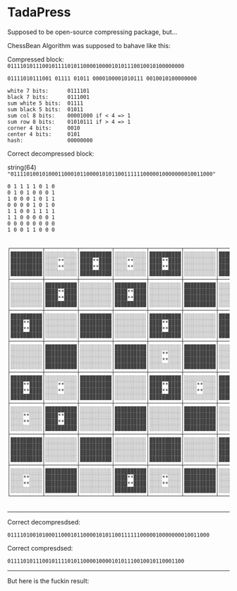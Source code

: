 # TadaPress
Supposed to be open-source compressing package, but...

ChessBean Algorithm was supposed to bahave like this:


Compressed block:
`01111010111001011110101100001000010101110010010100000000`

`01111010111001 01111 01011 0000100001010111 0010010100000000`

```
white 7 bits:      0111101 
black 7 bits:      0111001 
sum white 5 bits:  01111 
sum black 5 bits:  01011 
sum col 8 bits:    00001000 if < 4 => 1
sum row 8 bits:    01010111 if > 4 => 1
corner 4 bits:     0010
center 4 bits:     0101
hash:              00000000
```

Correct decompressed block:

string(64) `"0111101001010001100010110000101011001111110000010000000010011000"`

```
0 1 1 1 1 0 1 0 
0 1 0 1 0 0 0 1 
1 0 0 0 1 0 1 1 
0 0 0 0 1 0 1 0 
1 1 0 0 1 1 1 1 
1 1 0 0 0 0 0 1 
0 0 0 0 0 0 0 0 
1 0 0 1 1 0 0 0 
```
```

┌──────────┬──────────┬──────────┬──────────┬──────────┬──────────┬──────────┬──────────┐
│▓▓▓▓▓▓▓▓▓▓│░░░░░░░░░░│▓▓▓▓▓▓▓▓▓▓│░░░░░░░░░░│▓▓▓▓▓▓▓▓▓▓│░░░░░░░░░░│▓▓▓▓▓▓▓▓▓▓│░░░░░░░░░░│
│▓▓▓▓▓▓▓▓▓▓│░░░░**░░░░│▓▓▓▓**▓▓▓▓│░░░░**░░░░│▓▓▓▓**▓▓▓▓│░░░░░░░░░░│▓▓▓▓**▓▓▓▓│░░░░░░░░░░│
│▓▓▓▓▓▓▓▓▓▓│░░░░**░░░░│▓▓▓▓**▓▓▓▓│░░░░**░░░░│▓▓▓▓**▓▓▓▓│░░░░░░░░░░│▓▓▓▓**▓▓▓▓│░░░░░░░░░░│
│▓▓▓▓▓▓▓▓▓▓│░░░░░░░░░░│▓▓▓▓▓▓▓▓▓▓│░░░░░░░░░░│▓▓▓▓▓▓▓▓▓▓│░░░░░░░░░░│▓▓▓▓▓▓▓▓▓▓│░░░░░░░░░░│
├──────────┼──────────┼──────────┼──────────┼──────────┼──────────┼──────────┼──────────┤
│░░░░░░░░░░│▓▓▓▓▓▓▓▓▓▓│░░░░░░░░░░│▓▓▓▓▓▓▓▓▓▓│░░░░░░░░░░│▓▓▓▓▓▓▓▓▓▓│░░░░░░░░░░│▓▓▓▓▓▓▓▓▓▓│
│░░░░░░░░░░│▓▓▓▓**▓▓▓▓│░░░░░░░░░░│▓▓▓▓**▓▓▓▓│░░░░░░░░░░│▓▓▓▓▓▓▓▓▓▓│░░░░░░░░░░│▓▓▓▓**▓▓▓▓│
│░░░░░░░░░░│▓▓▓▓**▓▓▓▓│░░░░░░░░░░│▓▓▓▓**▓▓▓▓│░░░░░░░░░░│▓▓▓▓▓▓▓▓▓▓│░░░░░░░░░░│▓▓▓▓**▓▓▓▓│
│░░░░░░░░░░│▓▓▓▓▓▓▓▓▓▓│░░░░░░░░░░│▓▓▓▓▓▓▓▓▓▓│░░░░░░░░░░│▓▓▓▓▓▓▓▓▓▓│░░░░░░░░░░│▓▓▓▓▓▓▓▓▓▓│
├──────────┼──────────┼──────────┼──────────┼──────────┼──────────┼──────────┼──────────┤
│▓▓▓▓▓▓▓▓▓▓│░░░░░░░░░░│▓▓▓▓▓▓▓▓▓▓│░░░░░░░░░░│▓▓▓▓▓▓▓▓▓▓│░░░░░░░░░░│▓▓▓▓▓▓▓▓▓▓│░░░░░░░░░░│
│▓▓▓▓**▓▓▓▓│░░░░░░░░░░│▓▓▓▓▓▓▓▓▓▓│░░░░░░░░░░│▓▓▓▓**▓▓▓▓│░░░░░░░░░░│▓▓▓▓**▓▓▓▓│░░░░**░░░░│
│▓▓▓▓**▓▓▓▓│░░░░░░░░░░│▓▓▓▓▓▓▓▓▓▓│░░░░░░░░░░│▓▓▓▓**▓▓▓▓│░░░░░░░░░░│▓▓▓▓**▓▓▓▓│░░░░**░░░░│
│▓▓▓▓▓▓▓▓▓▓│░░░░░░░░░░│▓▓▓▓▓▓▓▓▓▓│░░░░░░░░░░│▓▓▓▓▓▓▓▓▓▓│░░░░░░░░░░│▓▓▓▓▓▓▓▓▓▓│░░░░░░░░░░│
├──────────┼──────────┼──────────┼──────────┼──────────┼──────────┼──────────┼──────────┤
│░░░░░░░░░░│▓▓▓▓▓▓▓▓▓▓│░░░░░░░░░░│▓▓▓▓▓▓▓▓▓▓│░░░░░░░░░░│▓▓▓▓▓▓▓▓▓▓│░░░░░░░░░░│▓▓▓▓▓▓▓▓▓▓│
│░░░░░░░░░░│▓▓▓▓▓▓▓▓▓▓│░░░░░░░░░░│▓▓▓▓▓▓▓▓▓▓│░░░░**░░░░│▓▓▓▓▓▓▓▓▓▓│░░░░**░░░░│▓▓▓▓▓▓▓▓▓▓│
│░░░░░░░░░░│▓▓▓▓▓▓▓▓▓▓│░░░░░░░░░░│▓▓▓▓▓▓▓▓▓▓│░░░░**░░░░│▓▓▓▓▓▓▓▓▓▓│░░░░**░░░░│▓▓▓▓▓▓▓▓▓▓│
│░░░░░░░░░░│▓▓▓▓▓▓▓▓▓▓│░░░░░░░░░░│▓▓▓▓▓▓▓▓▓▓│░░░░░░░░░░│▓▓▓▓▓▓▓▓▓▓│░░░░░░░░░░│▓▓▓▓▓▓▓▓▓▓│
├──────────┼──────────┼──────────┼──────────┼──────────┼──────────┼──────────┼──────────┤
│▓▓▓▓▓▓▓▓▓▓│░░░░░░░░░░│▓▓▓▓▓▓▓▓▓▓│░░░░░░░░░░│▓▓▓▓▓▓▓▓▓▓│░░░░░░░░░░│▓▓▓▓▓▓▓▓▓▓│░░░░░░░░░░│
│▓▓▓▓**▓▓▓▓│░░░░**░░░░│▓▓▓▓▓▓▓▓▓▓│░░░░░░░░░░│▓▓▓▓**▓▓▓▓│░░░░**░░░░│▓▓▓▓**▓▓▓▓│░░░░**░░░░│
│▓▓▓▓**▓▓▓▓│░░░░**░░░░│▓▓▓▓▓▓▓▓▓▓│░░░░░░░░░░│▓▓▓▓**▓▓▓▓│░░░░**░░░░│▓▓▓▓**▓▓▓▓│░░░░**░░░░│
│▓▓▓▓▓▓▓▓▓▓│░░░░░░░░░░│▓▓▓▓▓▓▓▓▓▓│░░░░░░░░░░│▓▓▓▓▓▓▓▓▓▓│░░░░░░░░░░│▓▓▓▓▓▓▓▓▓▓│░░░░░░░░░░│
├──────────┼──────────┼──────────┼──────────┼──────────┼──────────┼──────────┼──────────┤
│░░░░░░░░░░│▓▓▓▓▓▓▓▓▓▓│░░░░░░░░░░│▓▓▓▓▓▓▓▓▓▓│░░░░░░░░░░│▓▓▓▓▓▓▓▓▓▓│░░░░░░░░░░│▓▓▓▓▓▓▓▓▓▓│
│░░░░**░░░░│▓▓▓▓**▓▓▓▓│░░░░░░░░░░│▓▓▓▓▓▓▓▓▓▓│░░░░░░░░░░│▓▓▓▓▓▓▓▓▓▓│░░░░░░░░░░│▓▓▓▓**▓▓▓▓│
│░░░░**░░░░│▓▓▓▓**▓▓▓▓│░░░░░░░░░░│▓▓▓▓▓▓▓▓▓▓│░░░░░░░░░░│▓▓▓▓▓▓▓▓▓▓│░░░░░░░░░░│▓▓▓▓**▓▓▓▓│
│░░░░░░░░░░│▓▓▓▓▓▓▓▓▓▓│░░░░░░░░░░│▓▓▓▓▓▓▓▓▓▓│░░░░░░░░░░│▓▓▓▓▓▓▓▓▓▓│░░░░░░░░░░│▓▓▓▓▓▓▓▓▓▓│
├──────────┼──────────┼──────────┼──────────┼──────────┼──────────┼──────────┼──────────┤
│▓▓▓▓▓▓▓▓▓▓│░░░░░░░░░░│▓▓▓▓▓▓▓▓▓▓│░░░░░░░░░░│▓▓▓▓▓▓▓▓▓▓│░░░░░░░░░░│▓▓▓▓▓▓▓▓▓▓│░░░░░░░░░░│
│▓▓▓▓▓▓▓▓▓▓│░░░░░░░░░░│▓▓▓▓▓▓▓▓▓▓│░░░░░░░░░░│▓▓▓▓▓▓▓▓▓▓│░░░░░░░░░░│▓▓▓▓▓▓▓▓▓▓│░░░░░░░░░░│
│▓▓▓▓▓▓▓▓▓▓│░░░░░░░░░░│▓▓▓▓▓▓▓▓▓▓│░░░░░░░░░░│▓▓▓▓▓▓▓▓▓▓│░░░░░░░░░░│▓▓▓▓▓▓▓▓▓▓│░░░░░░░░░░│
│▓▓▓▓▓▓▓▓▓▓│░░░░░░░░░░│▓▓▓▓▓▓▓▓▓▓│░░░░░░░░░░│▓▓▓▓▓▓▓▓▓▓│░░░░░░░░░░│▓▓▓▓▓▓▓▓▓▓│░░░░░░░░░░│
├──────────┼──────────┼──────────┼──────────┼──────────┼──────────┼──────────┼──────────┤
│░░░░░░░░░░│▓▓▓▓▓▓▓▓▓▓│░░░░░░░░░░│▓▓▓▓▓▓▓▓▓▓│░░░░░░░░░░│▓▓▓▓▓▓▓▓▓▓│░░░░░░░░░░│▓▓▓▓▓▓▓▓▓▓│
│░░░░**░░░░│▓▓▓▓▓▓▓▓▓▓│░░░░░░░░░░│▓▓▓▓**▓▓▓▓│░░░░**░░░░│▓▓▓▓▓▓▓▓▓▓│░░░░░░░░░░│▓▓▓▓▓▓▓▓▓▓│
│░░░░**░░░░│▓▓▓▓▓▓▓▓▓▓│░░░░░░░░░░│▓▓▓▓**▓▓▓▓│░░░░**░░░░│▓▓▓▓▓▓▓▓▓▓│░░░░░░░░░░│▓▓▓▓▓▓▓▓▓▓│
│░░░░░░░░░░│▓▓▓▓▓▓▓▓▓▓│░░░░░░░░░░│▓▓▓▓▓▓▓▓▓▓│░░░░░░░░░░│▓▓▓▓▓▓▓▓▓▓│░░░░░░░░░░│▓▓▓▓▓▓▓▓▓▓│
└──────────┴──────────┴──────────┴──────────┴──────────┴──────────┴──────────┴──────────┘


```
____________________________________________________________________________________

Correct decompresdsed:

`0111101001010001100010110000101011001111110000010000000010011000`

Correct compresdsed:

`01111010111001011110101100001000010101110010010110001100`

____________________________________________________________________________________

But here is the fuckin result:


